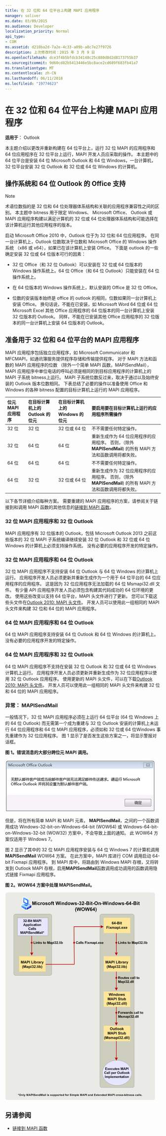 ```yaml
---
title: 在 32 位和 64 位平台上构建 MAPI 应用程序
manager: soliver
ms.date: 03/09/2015
ms.audience: Developer
localization_priority: Normal
api_type:
- COM
ms.assetid: d218ba2d-7a2e-4c33-a09b-a8c7e27f9726
description: 上次修改时间：2015 年 3 月 9 日
ms.openlocfilehash: dce3f4b5bfdcb34148c25c880d8d2d8173755b37
ms.sourcegitcommit: 9d60cd82b5413446e5bc8ace2cd689f683fb41a7
ms.translationtype: MT
ms.contentlocale: zh-CN
ms.lasthandoff: 06/11/2018
ms.locfileid: "19774623"
---
```

# <a name="building-mapi-applications-on-32-bit-and-64-bit-platforms"></a>在 32 位和 64 位平台上构建 MAPI 应用程序

**适用于**： Outlook 
  
本主题介绍以更改并重新构建在 64 位平台上，运行 32 位 MAPI 的应用程序和 64 位应用程序在 32 位平台上运行，MAPI 开发人员应采取的操作。 本主题中的 64 位平台是安装 64 位 Microsoft Outlook 和 64 位 Windows，一台计算机，32 位平台安装 32 位 Outlook 和 32 位或 64 位 Windows 的计算机。 
  
## <a name="operating-system-and-office-support-for-64-bit-outlook"></a>操作系统和 64 位 Outlook 的 Office 支持

> [!NOTE]
> 术语位数指的是 32 位和 64 位处理器体系结构和关联的应用程序兼容性之间的区别。 本主题中 bitness 用于限定 Windows、 Microsoft Office、 Outlook 或 MAPI 应用程序构建以满足计算机的 32 位或 64 位处理器体系结构和可能选择在该计算机运行其他应用程序的版本。 
  
启动 Microsoft Office 2010 中，Outlook 位于为 32 位和 64 位应用程序。 在同一台计算机上，Outlook 位数取决于位数和 Microsoft Office 的 Windows 操作系统 （x86 或 x64），如果已在该计算机上安装 Office。 下面是 outlook 的一些确定安装 32 位或 64 位版本可行的因素：
  
- 32 位 Office（和 32 位 Outlook）可以安装在 32 位或 64 位版本的 Windows 操作系统上。64 位 Office（和 64 位 Outlook）只能安装在 64 位操作系统上。
    
- 在 64 位版本的 Windows 操作系统上，默认安装的 Office 是 32 位 Office。
    
- 位数的安装版本始终是 office 的 outlook 的相同，位数如果同一台计算机上安装 Office。 换句话说，不能在已安装，如 Microsoft Word 64 位或 64 位 Microsoft Excel 其他 Office 应用程序的 64 位版本的同一台计算机上安装 32 位版本的 Outlook。 同样，不能在已安装其他 Office 应用程序的 32 位版本的同一台计算机上安装 64 位版本的 Outlook。
    
## <a name="preparing-mapi-applications-for-32-bit-and-64-bit-platforms"></a>准备用于 32 位和 64 位平台的 MAPI 应用程序

MAPI 应用程序包括独立应用程序，如 Microsoft Communicator 和 MFCMAPI，如通讯簿服务提供程序存储和传输提供程序。 对于 MAPI 方法和函数的 MAPI 应用程序的位数 （除外一个简单 MAPI 函数，MAPISendMail），MAPI 应用程序中单位电话的呼叫必须是相同的到目标应用程序的计算机上的 MAPI 子系统 bitness上运行。 MAPI 子系统位数反过来，取决于通过以及始终安装的 Outlook 版本位数相同。 下表总结了必要的操作以准备使用 Office 和 Windows 的各种 bitness 配置的目标计算机上运行的 MAPI 应用程序。
  
|位元 MAPI 应用程序|在目标计算机上的 Outlook 的位元|在目标计算机上的 Windows 的位元|要启用要在目标计算机上运行的应用程序所需操作|
|:-----|:-----|:-----|:-----|
|32 位  <br/> |32 位  <br/> |32 位或 64 位  <br/> |不不需要任何特定操作。  <br/> |
|32 位  <br/> |64 位  <br/> |64 位  <br/> |重新生成作为 64 位应用程序的应用程序。 否则，（除外**MAPISendMail**) 的所有 MAPI 方法和函数调用将都失败。  <br/> |
|64 位  <br/> |64 位  <br/> |64 位  <br/> |不不需要任何特定操作。  <br/> |
|64 位  <br/> |32 位  <br/> |32 位或 64 位  <br/> |重新生成作为 32 位应用程序的应用程序。 否则，（除外**MAPISendMail**) 的所有 MAPI 方法和函数调用将都失败。  <br/> |
   
以下各节详细介绍每种方案。 需要重建的 MAPI 应用程序的方案，请参阅关于链接到和调用 MAPI 函数的其他信息的[链接到 MAPI 函数](how-to-link-to-mapi-functions.md)。 
  
### <a name="32-bit-mapi-application-and-32-bit-outlook"></a>32 位 MAPI 应用程序和 32 位 Outlook

MAPI 应用程序有 32 位版本的 Outlook，包括 Microsoft Outlook 2013 之前这些版本的 32 位 MAPI 子系统编译继续安装 32 位 Outlook 和 32 位或 64 位 Windows 的计算机上必须支持操作系统。 没有必要的应用程序开发的特定操作。
  
### <a name="32-bit-mapi-application-and-64-bit-outlook"></a>32 位 MAPI 应用程序和 64 位 Outlook

32 位 MAPI 应用程序不支持安装 64 位 Outlook 与 64 位 Windows 的计算机上运行。 应用程序开发人员必须更新并重新生成作为一个用于 64 位平台的 64 位应用程序的应用程序。 这是因为 32 位应用程序无法加载的 64 位 Msmapi32.dll 文件。 有少量 API 应用程序开发人员必须包含构建其代码成功的 64 位环境的更改。 使用这些改变以支持 64 位平台，MAPI 头文件进行了更新。 您可以下载这些头文件在[Outlook 2010: MAPI 头文件](http://www.microsoft.com/downloads/details.aspx?FamilyID=f8d01fc8-f7b5-4228-baa3-817488a66db1)。 开发人员可以使用此一组相同的 MAPI 头文件来构建 32 位和 64 位的 MAPI 应用程序。
  
### <a name="64-bit-mapi-application-and-64-bit-outlook"></a>64 位 MAPI 应用程序和 64 位 Outlook

64 位 MAPI 应用程序支持安装 64 位 Outlook 和 64 位 Windows 的计算机上。 没有必要的应用程序开发的特定操作。
  
### <a name="64-bit-mapi-application-and-32-bit-outlook"></a>64 位 MAPI 应用程序和 32 位 Outlook

64 位 MAPI 应用程序不支持在安装 32 位 Outlook 和 32 位或 64 位 Windows 计算机上运行。 应用程序开发人员必须更新并重新生成作为 32 位应用程序以使用 32 位 Outlook 应用程序。 使用更新的 MAPI 头文件，可以在下载[Outlook 2010: MAPI 头文件](http://www.microsoft.com/downloads/details.aspx?FamilyID=f8d01fc8-f7b5-4228-baa3-817488a66db1)。 开发人员可以使用此一组相同的 MAPI 头文件来构建 32 位和 64 位的 MAPI 应用程序。
  
### <a name="exception-mapisendmail"></a>异常： MAPISendMail

一般情况下，32 位 MAPI 应用程序必须在上运行 64 位平台 (64 位 Windows 上的 64 位 Outlook) 而无需第一个成为重建与 32 位 Outlook 安装的计算机上未运行 64 位应用程序和 64 位 MAPI 应用程序，必须如和 32 位或 64 位Windows 事先重建作为 32 位应用程序。 图 1 显示了是否发生这些方案之一，将显示警报对话框。
  
**图 1。错误消息的大部分跨位元 MAPI 调用。**

![用于大部分跨位元 MAPI 调用的错误消息](media/738905fb-57ae-4af7-b54b-a1676c80d3c3.JPG "用于大部分跨位元 MAPI 调用的错误消息")
  
但是，将在所有简单 MAPI 和 MAPI 元素， **MAPISendMail**，之间的一个函数调用成功 Windows-32-bit-on-Windows-64-bit (WOW64) 或 Windows-64-bit-on-Windows-32-bit (WOW32) 方案中，不会导致上面的通知。 此 WOW64 方案仅适用于 Windows 7。 

图 2 显示了其中的 32 位 MAPI 应用程序安装与 64 位 Windows 7 的计算机调用**MAPISendMail** WOW64 方案。 在此方案中，MAPI 库进行 COM 调用启动 64-bit Fixmapi 应用程序。 到 MAPI 库中，将路由到 Windows MAPI 存根，又将转发到 Outlook MAPI 存根，启用**MAPISendMail**函数调用成功调用的函数调用隐式链接 Fixmapi 应用程序。 
  
**图 2。WOW64 方案中处理 MAPISendMail。**

![WOW64 方案中处理 MAPISendMail](media/346ba974-4844-4b64-9dd1-d0f829ab99b3.gif "WOW64 方案中处理 MAPISendMail")
  
## <a name="see-also"></a>另请参阅

- [链接到 MAPI 函数](how-to-link-to-mapi-functions.md)

